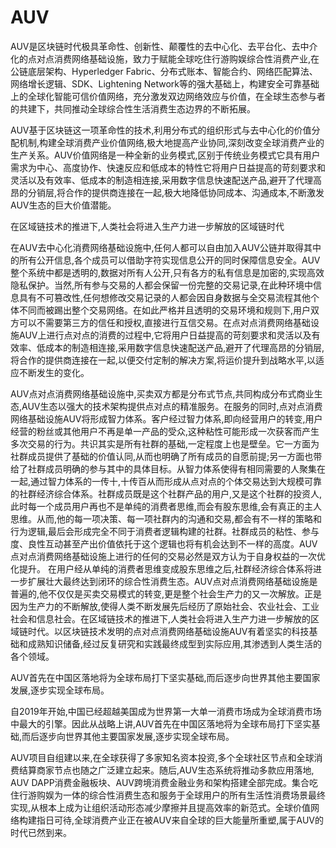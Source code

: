 # AUV

AUV是区块链时代极具革命性、创新性、颠覆性的去中心化、去平台化、去中介化的点对点消费网络基础设施，致力于赋能全球吃住行游购娱综合性消费产业,在公链底层架构、Hyperledger Fabric、分布式账本、智能合约、网络匹配算法、网络增长逻辑、SDK、Lightening Network等的强大基础上，构建安全可靠基础上的全球化智能可信价值网络，充分激发双边网络效应与价值，在全球生态参与者的共建下，共同推动全球综合性生活消费生态边界的不断拓展。

AUV基于区块链这一项革命性的技术,利用分布式的组织形式与去中心化的价值分配机制,构建全球消费产业价值网络,极大地提高产业协同,深刻改变全球消费产业的生产关系。AUV价值网络是一种全新的业务模式,区别于传统业务模式它具有用户需求为中心、高度协作、快速反应和低成本的特性它将用户日益提高的苛刻要求和灵活以及有效率、低成本的制造相连接,采用数字信息快速配送产品,避开了代理高昂的分销层,将合作的提供商连接在一起,极大地降低协同成本、沟通成本,不断激发AUV生态的巨大价值潜能。

在区域链技术的推进下,人类社会将进入生产力进一步解放的区域链时代

在AUV去中心化消费网络基础设施中,任何人都可以自由加入AUV公链并取得其中的所有公开信息,各个成员可以借助字符实现信息公开的同时保障信息安全。AUV整个系统中都是透明的,数据对所有人公开,只有各方的私有信息是加密的,实现高效隐私保护。当然,所有参与交易的人都会保留一份完整的交易记录,在此种环境中信息具有不可篡改性,任何想修改交易记录的人都会因自身数据与全交易流程其他个体不同而被踢出整个交易网络。在如此严格并且透明的交易环境和规则下,用户双方可以不需要第三方的信任和授权,直接进行互信交易。在点对点消费网络基础设施AUV上进行点对点的消费的过程中,它将用户日益提高的苛刻要求和灵活以及有效率、低成本的制造相连接,采用数字信息快速配送产品,避开了代理高昂的分销层,将合作的提供商连接在一起,以便交付定制的解决方案,将运价提升到战略水平,以适应不断发生的变化。

AUV点对点消费网络基础设施中,买卖双方都是分布式节点,共同构成分布式商业生态,AUV生态以强大的技术架构提供点对点的精准服务。在服务的同时,点对点消费网络基础设施AUV将形成智力体系。客户经过智力体系,即向经营用户的转变,用户经营的粉丝或其他用户不再是单一产品的受众,这种粘性可能形成一次获客而产生多次交易的行为。共识其实是所有社群的基础,一定程度上也是壁垒。它一方面为社群成员提供了基础的价值认同,从而也明确了所有成员的自愿前提;另一方面也带给了社群成员明确的参与其中的具体目标。从智力体系使得有相同需要的人聚集在一起,通过智力体系的一传十,十传百从而形成从点对点的个体交易达到大规模可靠的社群经济综合体系。社群成员既是这个社群产品的用户,又是这个社群的投资人,此时每一个成员用户再也不是单纯的消费者思维,而会有股东思维,会有真正的主人思维。从而,他的每一项决策、每一项社群内的沟通和交易,都会有不一样的策略和行为逻辑,最后会形成完全不同于消费者逻辑构建的社群。社群成员的粘性、参与度、良性互动甚至产出价值依托于这个逻辑也将有机会达到不一样的高度。AUV点对点消费网络基础设施上进行的任何的交易必然是双方认为于自身权益的一次优化提升。 在用户经从单纯的消费者思维变成股东思维之后,社群经济综合体系将进一步扩展壮大最终达到闭环的综合性消费生态。AUV点对点消费网络基础设施是普遍的,他不仅仅是买卖交易模式的转变,更是整个社会生产力的又一次解放。正是因为生产力的不断解放,使得人类不断发展先后经历了原始社会、农业社会、工业社会和信息社会。在区域链技术的推进下,人类社会将进入生产力进一步解放的区域链时代。以区块链技术发明的点对点消费网络基础设施AUV有着坚实的科技基础和成熟知识储备,经过反复研究和实践最终成型到实际应用,其渗透到人类生活的各个领域。

AUV首先在中国区落地将为全球布局打下坚实基础,而后逐步向世界其他主要国家发展,逐步实现全球布局。

自2019年开始,中国已经超越美国成为世界第一大单一消费市场成为全球消费市场中最大的引擎。因此从战略上讲,AUV首先在中国区落地将为全球布局打下坚实基础,而后逐步向世界其他主要国家发展,逐步实现全球布局。

AUV项目自组建以来,在全球获得了多家知名资本投资,多个全球社区节点和全球消费结算商家节点也随之广泛建立起来。随后,AUV生态系统将推动多款应用落地, AUV DAPP消费金融板块、AUV跨境消费金融业务和架构搭建全部完成。集合吃住行游购娱为一体的综合性消费生态和服务于全球用户的所有生活性消费场景最终实现,从根本上成为让组织活动形态减少摩擦并且提高效率的新范式。全球价值网络构建指日可待,全球消费产业正在被AUV来自全球的巨大能量所重塑,属于AUV的时代已然到来。
